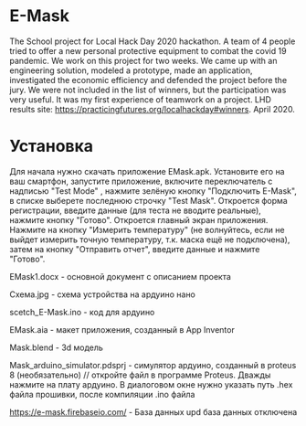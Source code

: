 # E-Mask
The School project for Local Hack Day 2020 hackathon. A team of 4 people tried to offer a new personal protective equipment to combat the covid 19 pandemic. We work on this project for two weeks. We came up with an engineering solution, modeled a prototype, made an application, investigated the economic efficiency and defended the project before the jury. We were not included in the list of winners, but the participation was very useful. It was my first experience of teamwork on a project. LHD results site: https://practicingfutures.org/localhackday#winners. April 2020.

# Установка
Для начала нужно скачать приложение EMask.apk. 
Установите его на ваш смартфон, запустите приложение, включите переключатель с надписью "Test Mode"
, нажмите зелёную кнопку "Подключить E-Mask", в списке выберете последнюю строчку "Test Mask".
Откроется форма регистрации, введите данные (для теста не вводите реальные), нажмите кнопку "Готово".
Откроется главный экран приложения. 
Нажмите на кнопку "Измерить температуру" (не волнуйтесь, если не выйдет измерить точную температуру, т.к. маска ещё не подключена),
затем на кнопку "Отправить отчет", введите данные и нажмите "Готово".

EMask1.docx - основной документ с описанием проекта

Схема.jpg - схема устройства на ардуино нано

scetch_E-Mask.ino - код для ардуино

EMask.aia - макет приложения, созданный в App Inventor

Mask.blend - 3d модель

Mask_arduino_simulator.pdsprj - симулятор ардуино, созданный в proteus 8 (необязательно) // откройте файл в программе Proteus. Дважды нажмите на плату ардуино. В диалоговом окне нужно указать путь .hex файла прошивки, после компиляции .ino файла

https://e-mask.firebaseio.com/ - База данных
upd база данных отключена

